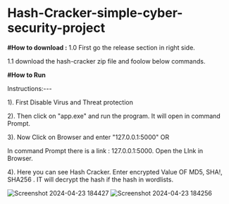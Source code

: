 # Hash-Cracker-simple-cyber-security-project

**#How to download :**
1.0 First go the release section in right side.

1.1 download the hash-cracker zip file and foolow below commands.


**#How to Run**

Instructions:---

1). First Disable Virus and Threat protection

2). Then click on "app.exe" and run the program. It will open in command Prompt.

3). Now Click on Browser and enter "127.0.0.1:5000"
                        OR 
                        
  In command Prompt there is a link : 127.0.0.1:5000. Open the LInk in Browser.
  
    
4). Here you can see Hash Cracker. Enter encrypted Value OF MD5, SHA!, SHA256 . IT will decrypt the hash if the hash in wordlists.

![Screenshot 2024-04-23 184427](https://github.com/ethical-spy/Hash-Cracker/assets/155846967/e11c252a-db8f-4df2-8ca2-872415ab4417)
![Screenshot 2024-04-23 184256](https://github.com/ethical-spy/Hash-Cracker/assets/155846967/54a66021-0465-48d1-bf4a-77737cc5be37)
